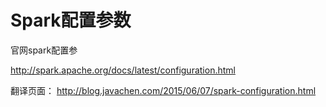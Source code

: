# Spark配置参数

官网spark配置参

http://spark.apache.org/docs/latest/configuration.html

翻译页面：
http://blog.javachen.com/2015/06/07/spark-configuration.html



